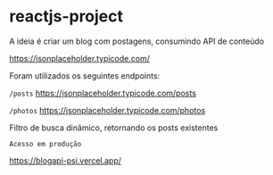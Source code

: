 # reactjs-project
A ideia é criar um blog com postagens, consumindo API de conteúdo

https://jsonplaceholder.typicode.com/

Foram utilizados os seguintes endpoints:

```/posts```
https://jsonplaceholder.typicode.com/posts

```/photos```
https://jsonplaceholder.typicode.com/photos

Filtro de busca dinâmico, retornando os posts existentes

```Acesso em produção```

https://blogapi-psi.vercel.app/
